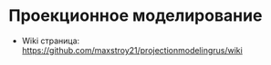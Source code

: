 # Проекционное моделирование

  * Wiki страница: https://github.com/maxstroy21/projectionmodelingrus/wiki
